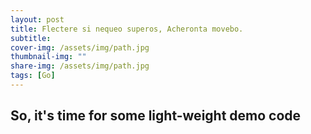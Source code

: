 ```yaml
---
layout: post
title: Flectere si nequeo superos, Acheronta movebo.
subtitle: 
cover-img: /assets/img/path.jpg
thumbnail-img: ""
share-img: /assets/img/path.jpg
tags: [Go]
---
```


## So, it's time for some light-weight demo code